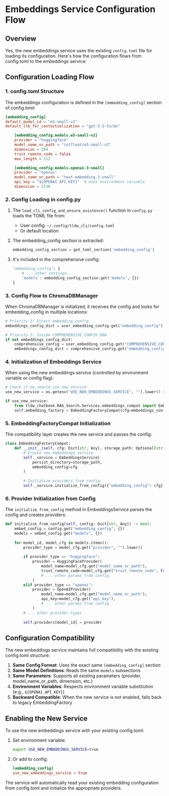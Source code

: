 # Embeddings Service Configuration Flow

## Overview

Yes, the new embeddings service uses the existing `config.toml` file for loading its configuration. Here's how the configuration flows from config.toml to the embeddings service:

## Configuration Loading Flow

### 1. config.toml Structure

The embeddings configuration is defined in the `[embedding_config]` section of config.toml:

```toml
[embedding_config]
default_model_id = "e5-small-v2"
default_llm_for_contextualization = "gpt-3.5-turbo"

    [embedding_config.models.e5-small-v2]
    provider = "huggingface"
    model_name_or_path = "intfloat/e5-small-v2"
    dimension = 384
    trust_remote_code = false
    max_length = 512

    [embedding_config.models.openai-3-small]
    provider = "openai"
    model_name_or_path = "text-embedding-3-small"
    api_key = "${OPENAI_API_KEY}"  # Uses environment variable
    dimension = 1536
```

### 2. Config Loading in config.py

1. The `load_cli_config_and_ensure_existence()` function in `config.py` loads the TOML file from:
   - User config: `~/.config/tldw_cli/config.toml`
   - Or default location

2. The embedding_config section is extracted:
   ```python
   embedding_config_section = get_toml_section('embedding_config')
   ```

3. It's included in the comprehensive config:
   ```python
   "embedding_config": {
       # ... other settings ...
       'models': embedding_config_section.get('models', {})
   }
   ```

### 3. Config Flow to ChromaDBManager

When ChromaDBManager is initialized, it receives the config and looks for embedding_config in multiple locations:

```python
# Priority 1: Direct embedding_config
embeddings_config_dict = user_embedding_config.get("embedding_config")

# Priority 2: Inside COMPREHENSIVE_CONFIG_RAW
if not embeddings_config_dict:
    comprehensive_config = user_embedding_config.get("COMPREHENSIVE_CONFIG_RAW", {})
    embeddings_config_dict = comprehensive_config.get("embedding_config")
```

### 4. Initialization of Embeddings Service

When using the new embeddings service (controlled by environment variable or config flag):

```python
# Check if we should use new service
use_new_service = os.getenv("USE_NEW_EMBEDDINGS_SERVICE", "").lower() in ("true", "1", "yes")

if use_new_service:
    from tldw_chatbook.RAG_Search.Services.embeddings_compat import EmbeddingFactoryCompat
    self.embedding_factory = EmbeddingFactoryCompat(cfg=embeddings_config_dict)
```

### 5. EmbeddingFactoryCompat Initialization

The compatibility layer creates the new service and passes the config:

```python
class EmbeddingFactoryCompat:
    def __init__(self, cfg: Dict[str, Any], storage_path: Optional[str] = None):
        # Create new embeddings service
        self._service = EmbeddingsService(
            persist_directory=storage_path,
            embedding_config=cfg
        )
        
        # Initialize providers from config
        self._service.initialize_from_config({"embedding_config": cfg})
```

### 6. Provider Initialization from Config

The `initialize_from_config` method in EmbeddingsService parses the config and creates providers:

```python
def initialize_from_config(self, config: Dict[str, Any]) -> bool:
    embed_config = config.get("embedding_config", {})
    models = embed_config.get("models", {})
    
    for model_id, model_cfg in models.items():
        provider_type = model_cfg.get("provider", "").lower()
        
        if provider_type == "huggingface":
            provider = HuggingFaceProvider(
                model_name=model_cfg.get("model_name_or_path"),
                trust_remote_code=model_cfg.get("trust_remote_code", False),
                # ... other params from config
            )
        elif provider_type == "openai":
            provider = OpenAIProvider(
                model_name=model_cfg.get("model_name_or_path"),
                api_key=model_cfg.get("api_key"),
                # ... other params from config
            )
        # ... other provider types
        
        self.providers[model_id] = provider
```

## Configuration Compatibility

The new embeddings service maintains full compatibility with the existing config.toml structure:

1. **Same Config Format**: Uses the exact same `[embedding_config]` section
2. **Same Model Definitions**: Reads the same `models` subsections
3. **Same Parameters**: Supports all existing parameters (provider, model_name_or_path, dimension, etc.)
4. **Environment Variables**: Respects environment variable substitution (e.g., `${OPENAI_API_KEY}`)
5. **Backward Compatible**: When the new service is not enabled, falls back to legacy EmbeddingFactory

## Enabling the New Service

To use the new embeddings service with your existing config.toml:

1. Set environment variable:
   ```bash
   export USE_NEW_EMBEDDINGS_SERVICE=true
   ```

2. Or add to config:
   ```toml
   [embedding_config]
   use_new_embeddings_service = true
   ```

The service will automatically read your existing embedding configuration from config.toml and initialize the appropriate providers.